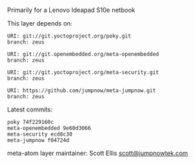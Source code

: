Primarily for a Lenovo Ideapad S10e netbook

This layer depends on:

    URI: git://git.yoctoproject.org/poky.git
    branch: zeus

    URI: git://git.openembedded.org/meta-openembedded
    branch: zeus

    URI: git://git.yoctoproject.org/meta-security.git
    branch: zeus

    URI: https://github.com/jumpnow/meta-jumpnow.git
    branch: zeus


Latest commits:

    poky 74f229160c
    meta-openembedded 9e60d3066
    meta-security ecd8c30
    meta-jumpnow f04724d


meta-atom layer maintainer: Scott Ellis <scott@jumpnowtek.com>
